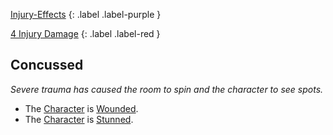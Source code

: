 
[Injury-Effects](Game/Core/Injury-Effects)
{: .label .label-purple }

[4 Injury Damage](Game/Core/Injury#Injury%20Damage)
{: .label .label-red }
## Concussed
*Severe trauma has caused the room to spin and the character to see spots.*
* The [Character](Game/Core/Terminology#Character) is [Wounded](Game/Core/Effects#Wounded).
* The [Character](Game/Core/Terminology#Character) is [Stunned](Game/Core/Effects#Stunned).